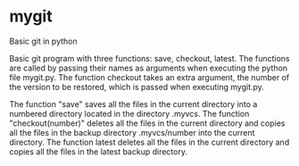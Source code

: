 # mygit
Basic git in python

Basic git program with three functions: save, checkout, latest.
The functions are called by passing their names as arguments when executing the python file mygit.py.
The function checkout takes an extra argument, the number of the version to be restored, which is passed when executing mygit.py.

The function "save" saves all the files in the current directory into a numbered directory located in the directory .myvcs.
The function "checkout(number)" deletes all the files in the current directory and copies all the files in the backup directory .myvcs/number into the current directory.
The function latest deletes all the files in the current directory and copies all the files in the latest backup directory.

